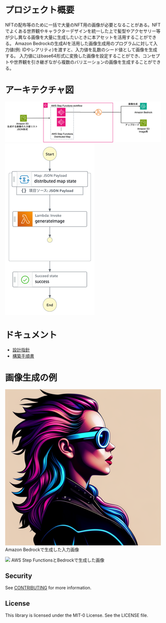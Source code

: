 # プロジェクト概要

NFTの配布等のために一括で大量のNFT用の画像が必要となることがある。NFTでよくある世界観やキャラクターデザインを統一した上で髪型やアクセサリー等が少し異なる画像を大量に生成したいときに本アセットを活用することができる。
Amazon Bedrockの生成AIを活用した画像生成用のプログラムに対して入力値(例: IDやレアリティ)を渡すと、入力値を乱数のシード値として画像を生成する。
入力値にはbase64形式に変換した画像を設定することができ、コンセプトや世界観を引き継ぎながら複数のバリエーションの画像を生成することができる。


# アーキテクチャ図

![](./docs/images/Architecture_bedrock.png)
![](./docs/images/stepfunctions_graph_bedrock.png)


# ドキュメント

- [設計指針](./docs/architecture.md)
- [構築手順書](./docs/howToDeploy.md)


# 画像生成の例

![](./docs/images/inputImage.jpeg)  
Amazon Bedrockで生成した入力画像

![](./docs/images/Picture1.png)
AWS Step FunctionsとBedrockで生成した画像


## Security

See [CONTRIBUTING](CONTRIBUTING.md#security-issue-notifications) for more information.

## License

This library is licensed under the MIT-0 License. See the LICENSE file.
